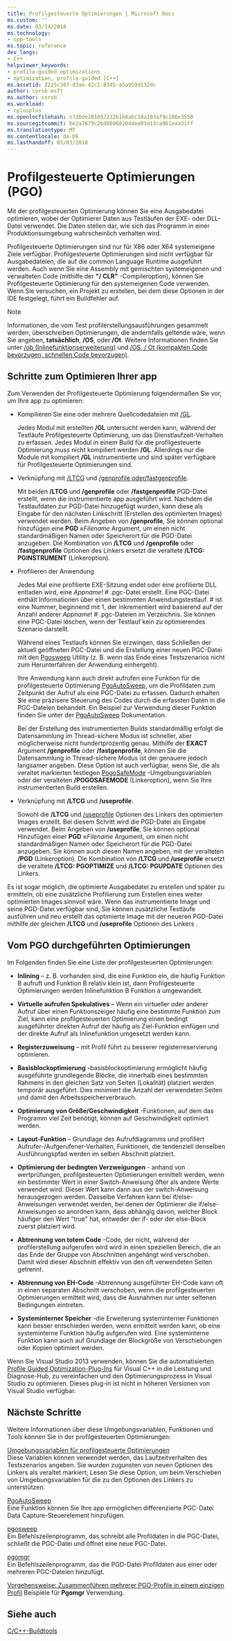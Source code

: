 ```yaml
---
title: Profilgesteuerte Optimierungen | Microsoft Docs
ms.custom: ''
ms.date: 03/14/2018
ms.technology:
- cpp-tools
ms.topic: reference
dev_langs:
- C++
helpviewer_keywords:
- profile-guided optimizations
- optimization, profile-guided [C++]
ms.assetid: 2225c307-d3ae-42c1-8345-a5a959d132dc
author: corob-msft
ms.author: corob
ms.workload:
- cplusplus
ms.openlocfilehash: c7d6de281097232b1b8abc10a103af9c186e3550
ms.sourcegitcommit: be2a7679c2bd80968204dee03d13ca961eaa31ff
ms.translationtype: MT
ms.contentlocale: de-DE
ms.lasthandoff: 05/03/2018
---
```

# <a name="profile-guided-optimizations"></a>Profilgesteuerte Optimierungen (PGO)

Mit der profilgesteuerten Optimierung können Sie eine Ausgabedatei optimieren, wobei der Optimierer Daten aus Testläufen der EXE- oder DLL-Datei verwendet. Die Daten stellen dar, wie sich das Programm in einer Produktionsumgebung wahrscheinlich verhalten wird.

Profilgesteuerte Optimierungen sind nur für X86 oder X64 systemeigene Ziele verfügbar. Profilgesteuerte Optimierungen sind nicht verfügbar für Ausgabedateien, die auf die common Language Runtime ausgeführt werden. Auch wenn Sie eine Assembly mit gemischten systemeigenen und verwalteten Code (mithilfe der **"/ CLR"** -Compileroption), können Sie Profilgesteuerte Optimierung für den systemeigenen Code verwenden. Wenn Sie versuchen, ein Projekt zu erstellen, bei dem diese Optionen in der IDE festgelegt, führt ein Buildfehler auf.

> [!NOTE]
> Informationen, die vom Test profilerstellungsausführungen gesammelt werden, überschreiben Optimierungen, die andernfalls geltende wäre, wenn Sie angeben, **tatsächlich**, **/OS**, oder **/Ot**. Weitere Informationen finden Sie unter [/ob (Inlinefunktionserweiterung)](../../build/reference/ob-inline-function-expansion.md) und [/OS, / Ot (kompakten Code bevorzugen, schnellen Code bevorzugen)](../../build/reference/os-ot-favor-small-code-favor-fast-code.md).

## <a name="steps-to-optimize-your-app"></a>Schritte zum Optimieren Ihrer app

Zum Verwenden der Profilgesteuerte Optimierung folgendermaßen Sie vor, um Ihre app zu optimieren:

- Kompilieren Sie eine oder mehrere Quellcodedateien mit [/GL](../../build/reference/gl-whole-program-optimization.md).

   Jedes Modul mit erstellten **/GL** untersucht werden kann, während der Testläufe Profilgesteuerte Optimierung, um das Dienstlaufzeit-Verhalten zu erfassen. Jedes Modul in einem Build für die profilgesteuerte Optimierung muss nicht kompiliert werden **/GL**. Allerdings nur die Module mit kompiliert **/GL** instrumentierte und sind später verfügbare für Profilgesteuerte Optimierungen sind.

- Verknüpfung mit [/LTCG](../../build/reference/ltcg-link-time-code-generation.md) und [/genprofile oder/fastgenprofile](../../build/reference/genprofile-fastgenprofile-generate-profiling-instrumented-build.md).

   Mit beiden **/LTCG** und **/genprofile** oder **/fastgenprofile** PGD-Datei erstellt, wenn die instrumentierte app ausgeführt wird. Nachdem die Testlaufdaten zur PGD-Datei hinzugefügt wurden, kann diese als Eingabe für den nächsten Linkschritt (Erstellen des optimierten Images) verwendet werden. Beim Angeben von **/genprofile**, Sie können optional hinzufügen eine **PGD =**_Filename_ Argument, um einen nicht standardmäßigen Namen oder Speicherort für die PGD-Datei anzugeben. Die Kombination von **/LTCG** und **/genprofile** oder **/fastgenprofile** Optionen des Linkers ersetzt die veraltete **/LTCG: PGINSTRUMENT** (Linkeroption).

- Profilieren der Anwendung

   Jedes Mal eine profilierte EXE-Sitzung endet oder eine profilierte DLL entladen wird, eine *Appname*! # .pgc-Datei erstellt. Eine PGC-Datei enthält Informationen über einen bestimmten Anwendungstestlauf. # ist eine Nummer, beginnend mit 1, der inkrementiert wird basierend auf der Anzahl anderer *Appname*! # .pgc-Dateien im Verzeichnis. Sie können eine PGC-Datei löschen, wenn der Testlauf kein zu optimierendes Szenario darstellt.

   Während eines Testlaufs können Sie erzwingen, dass Schließen der aktuell geöffneten PGC-Datei und die Erstellung einer neuen PGC-Datei mit den [Pgosweep](../../build/reference/pgosweep.md) Utility (z. B. wenn das Ende eines Testszenarios nicht zum Herunterfahren der Anwendung einhergeht).

   Ihre Anwendung kann auch direkt aufrufen eine Funktion für die profilgesteuerte Optimierung [PgoAutoSweep](pgoautosweep.md), um die Profildaten zum Zeitpunkt der Aufruf als eine PGC-Datei zu erfassen. Dadurch erhalten Sie eine präzisere Steuerung des Codes durch die erfassten Daten in die PGC-Dateien behandelt. Ein Beispiel zur Verwendung dieser Funktion finden Sie unter der [PgoAutoSweep](pgoautosweep.md) Dokumentation.

   Bei der Erstellung des instrumentierten Builds standardmäßig erfolgt die Datensammlung im Thread-sichere Modus ist schneller, aber möglicherweise nicht hundertprozentig genau. Mithilfe der **EXACT** Argument **/genprofile** oder **/fastgenprofile**, können Sie die Datensammlung in Thread-sichere Modus ist der genauere jedoch langsamer angeben. Diese Option ist auch verfügbar, wenn Sie, die als veraltet markierten festlegen [PogoSafeMode](environment-variables-for-profile-guided-optimizations.md#pogosafemode) -Umgebungsvariablen oder der veralteten **/POGOSAFEMODE** (Linkeroption), wenn Sie Ihre instrumentierten Build erstellen.

- Verknüpfung mit **/LTCG** und **/useprofile**.

   Sowohl die **/LTCG** und [/useprofile](useprofile.md) Optionen des Linkers des optimierten Images erstellt. Bei diesem Schritt wird die PGD-Datei als Eingabe verwendet. Beim Angeben von **/useprofile**, Sie können optional Hinzufügen einer **PGD =**_Filename_ Argument, um einen nicht standardmäßigen Namen oder Speicherort für die PGD-Datei anzugeben. Sie können auch diesen Namen angeben, mit der veralteten **/PGD** (Linkeroption). Die Kombination von **/LTCG** und **/useprofile** ersetzt die veraltete **/LTCG: PGOPTIMIZE** und **/LTCG: PGUPDATE** Optionen des Linkers.

Es ist sogar möglich, die optimierte Ausgabedatei zu erstellen und später zu ermitteln, ob eine zusätzliche Profilierung zum Erstellen eines weiter optimierten Images sinnvoll wäre. Wenn das instrumentierte Image und seine PGD-Datei verfügbar sind, Sie können zusätzliche Testläufe ausführen und neu erstellt das optimierte Image mit der neueren PGD-Datei mithilfe der gleichen **/LTCG** und **/useprofile** Optionen des Linkers .

## <a name="optimizations-performed-by-pgo"></a>Vom PGO durchgeführten Optimierungen

Im Folgenden finden Sie eine Liste der profilgesteuerten Optimierungen:

- **Inlining** – z. B. vorhanden sind, die eine Funktion ein, die häufig Funktion B aufruft und Funktion B relativ klein ist, dann Profilgesteuerte Optimierungen werden Inlinefunktion B Funktion a umgewandelt.

- **Virtuelle aufrufen Spekulatives** – Wenn ein virtueller oder anderer Aufruf über einen Funktionszeiger häufig eine bestimmte Funktion zum Ziel, kann eine profilgesteuerten Optimierung einen bedingt ausgeführter direkten Aufruf der häufig als Ziel-Funktion einfügen und der direkte Aufruf als Inlinefunktion umgesetzt werden kann.

- **Registerzuweisung** – mit Profil führt zu besserer registerreservierung optimieren.

- **Basisblockoptimierung** -basisblockoptimierung ermöglicht häufig ausgeführte grundlegende Blöcke, die innerhalb eines bestimmten Rahmens in den gleichen Satz von Seiten (Lokalität) platziert werden temporär ausgeführt. Dies minimiert die Anzahl der verwendeten Seiten und damit den Arbeitsspeicherverbrauch.

- **Optimierung von Größe/Geschwindigkeit** -Funktionen, auf dem das Programm viel Zeit benötigt, können auf Geschwindigkeit optimiert werden.

- **Layout-Funktion** – Grundlage des Aufrufdiagramms und profiliert Aufrufer-/Aufgerufener-Verhalten, Funktionen, die tendenziell denselben Ausführungspfad werden im selben Abschnitt platziert.

- **Optimierung der bedingten Verzweigungen** - anhand von wertprüfungen, profilgesteuerten Optimierungen ermittelt werden, wenn ein bestimmter Wert in einer Switch-Anweisung öfter als andere Werte verwendet wird.  Dieser Wert kann dann aus der switch-Anweisung herausgezogen werden.  Dasselbe Verfahren kann bei if/else-Anweisungen verwendet werden, bei denen der Optimierer die if/else-Anweisungen so anordnen kann, dass abhängig davon, welcher Block häufiger den Wert "true" hat, entweder der if- oder der else-Block zuerst platziert wird.

- **Abtrennung von totem Code** -Code, der nicht, während der profilerstellung aufgerufen wird wird in einen speziellen Bereich, die an das Ende der Gruppe von Abschnitten angehängt wird verschoben. Damit wird dieser Abschnitt effektiv von den oft verwendeten Seiten getrennt.

- **Abtrennung von EH-Code** -Abtrennung ausgeführter EH-Code kann oft in einen separaten Abschnitt verschoben, wenn die profilgesteuerten Optimierungen ermittelt wird, dass die Ausnahmen nur unter seltenen Bedingungen eintreten.

- **Systeminterner Speicher** -die Erweiterung systeminterner Funktionen kann besser entschieden werden, wenn ermittelt werden kann, ob eine systeminterne Funktion häufig aufgerufen wird. Eine systeminterne Funktion kann auch auf Grundlage der Blockgröße von Verschiebungen oder Kopien optimiert werden.

Wenn Sie Visual Studio 2013 verwenden, können Sie die automatisierten [Profile Guided Optimization-Plug-Ins](../../build/reference/profile-guided-optimization-in-the-performance-and-diagnostics-hub.md) für Visual C++ in die Leistung und Diagnose-Hub, zu vereinfachen und den Optimierungsprozess in Visual Studio zu optimieren. Dieses plug-in ist nicht in höheren Versionen von Visual Studio verfügbar.

## <a name="next-steps"></a>Nächste Schritte

Weitere Informationen über diese Umgebungsvariablen, Funktionen und Tools können Sie in der profilgesteuerten Optimierungen:

[Umgebungsvariablen für profilgesteuerte Optimierungen](../../build/reference/environment-variables-for-profile-guided-optimizations.md)<br/>
Diese Variablen können verwendet werden, das Laufzeitverhalten des Testszenarios angeben. Sie wurden zugunsten von neuen Optionen des Linkers als veraltet markiert; Lesen Sie diese Option, um beim Verschieben von Umgebungsvariablen für die zu den Optionen des Linkers zu unterstützen.

[PgoAutoSweep](pgoautosweep.md)<br/>
Eine Funktion können Sie Ihre app ermöglichen differenzierte PGC-Datei Data Capture-Steuerelement hinzufügen.

[pgosweep](../../build/reference/pgosweep.md)<br/>
Ein Befehlszeilenprogramm, das schreibt alle Profildaten in die PGC-Datei, schließt die PGC-Datei und öffnet eine neue PGC-Datei.

[pgomgr](../../build/reference/pgomgr.md)<br/>
Ein Befehlszeilenprogramm, das die PGD-Datei Profildaten aus einer oder mehreren PGC-Dateien hinzufügt.

[Vorgehensweise: Zusammenführen mehrerer PGO-Profile in einem einzigen Profil](../../build/reference/how-to-merge-multiple-pgo-profiles-into-a-single-profile.md) Beispiele für **Pgomgr** Verwendung.

## <a name="see-also"></a>Siehe auch

[C/C++-Buildtools](../../build/reference/c-cpp-build-tools.md)
